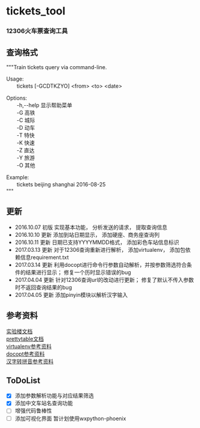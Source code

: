 # tickets_tool
### 12306火车票查询工具

## 查询格式
"""Train tickets query via command-line.  
  
Usage:  
　　tickets [-GCDTKZYO] \<from> \<to> \<date>
  
Options:  
　　-h,--help   显示帮助菜单  
　　-G          高铁  
　　-C          城际  
　　-D          动车  
　　-T          特快  
　　-K          快速  
　　-Z          直达  
　　-Y          旅游  
　　-O          其他  
  
Example:  
　　tickets beijing shanghai 2016-08-25  
"""  
  
## 更新
* 2016.10.07 初版 实现基本功能， 分析发送的请求， 提取查询信息  
* 2016.10.10 更新 添加到站日期显示， 添加硬座、商务座查询列
* 2016.10.11 更新 日期已支持YYYYMMDD格式， 添加彩色车站信息标识
* 2017.03.13 更新 对于12306查询重新进行解析， 添加virtualenv， 添加包依赖信息requirement.txt  
* 2017.03.14 更新 利用docopt进行命令行参数自动解析，并按参数筛选符合条件的结果进行显示； 修复一个历时显示错误的bug 
* 2017.04.04 更新 针对12306查询url的改动进行更新； 修复了默认不传入参数时不返回查询结果的bug  
* 2017.04.05 更新 添加pinyin模块以解析汉字输入  

## 参考资料
[实验楼文档](https://www.shiyanlou.com/courses/623/labs/2072/document)  
[prettytable文档](https://code.google.com/archive/p/prettytable/wikis/Tutorial.wiki)  
[virtualenv参考资料](http://www.nowamagic.net/academy/detail/1330228)  
[docopt参考资料](http://www.tuicool.com/articles/36zyQnu)  
[汉字转拼音参考资料](http://www.cnblogs.com/code123-cc/p/4822886.html)

## ToDoList
- [x] 添加参数解析功能与对应结果筛选
- [x] 添加中文车站名查询功能
- [ ] 增强代码鲁棒性
- [ ] 添加可视化界面 暂计划使用wxpython-phoenix
